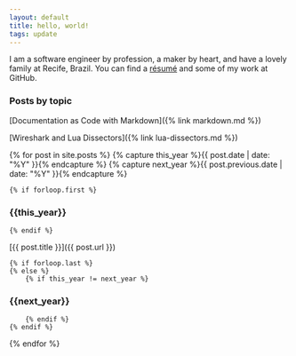 ```yaml
---
layout: default
title: hello, world!
tags: update
---
```


I am a software engineer by profession, a maker by heart, and have a lovely family at Recife, Brazil. You can find a [résumé](https://github.com/tewarid/resume) and some of my work at GitHub.

### Posts by topic

[Documentation as Code with Markdown]({% link markdown.md %})

[Wireshark and Lua Dissectors]({% link lua-dissectors.md %})

{% for post in site.posts  %}
    {% capture this_year %}{{ post.date | date: "%Y" }}{% endcapture %}
    {% capture next_year %}{{ post.previous.date | date: "%Y" }}{% endcapture %}

    {% if forloop.first %}
### {{this_year}}
    {% endif %}

[{{ post.title }}]({{ post.url }})

    {% if forloop.last %}
    {% else %}
        {% if this_year != next_year %}
### {{next_year}}
        {% endif %}
    {% endif %}
{% endfor %}
